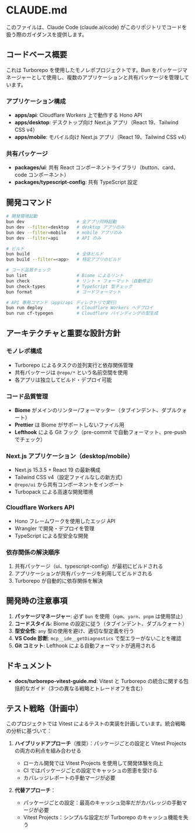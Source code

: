 # CLAUDE.md

このファイルは、Claude Code (claude.ai/code) がこのリポジトリでコードを扱う際のガイダンスを提供します。

## コードベース概要

これは Turborepo を使用したモノレポプロジェクトです。Bun をパッケージマネージャーとして使用し、複数のアプリケーションと共有パッケージを管理しています。

### アプリケーション構成

- **apps/api**: Cloudflare Workers 上で動作する Hono API
- **apps/desktop**: デスクトップ向け Next.js アプリ（React 19、Tailwind CSS v4）
- **apps/mobile**: モバイル向け Next.js アプリ（React 19、Tailwind CSS v4）

### 共有パッケージ

- **packages/ui**: 共有 React コンポーネントライブラリ（button、card、code コンポーネント）
- **packages/typescript-config**: 共有 TypeScript 設定

## 開発コマンド

```bash
# 開発環境起動
bun dev                    # 全アプリ同時起動
bun dev --filter=desktop   # desktop アプリのみ
bun dev --filter=mobile    # mobile アプリのみ
bun dev --filter=api       # API のみ

# ビルド
bun build                  # 全体ビルド
bun build --filter=<app>   # 特定アプリのビルド

# コード品質チェック
bun lint                   # Biome によるリント
bun check                  # リント + フォーマット（自動修正）
bun check-types            # TypeScript 型チェック
bun format                 # コードフォーマット

# API 専用コマンド（apps/api ディレクトリで実行）
bun run deploy             # Cloudflare Workers へデプロイ
bun run cf-typegen         # Cloudflare バインディングの型生成
```

## アーキテクチャと重要な設計方針

### モノレポ構成

- Turborepo によるタスクの並列実行と依存関係管理
- 共有パッケージは `@repo/*` という名前空間を使用
- 各アプリは独立してビルド・デプロイ可能

### コード品質管理

- **Biome** がメインのリンター/フォーマッター（タブインデント、ダブルクォート）
- **Prettier** は Biome がサポートしないファイル用
- **Lefthook** による Git フック（pre-commit で自動フォーマット、pre-push でチェック）

### Next.js アプリケーション（desktop/mobile）

- Next.js 15.3.5 + React 19 の最新構成
- Tailwind CSS v4（設定ファイルなしの新方式）
- `@repo/ui` から共有コンポーネントをインポート
- Turbopack による高速な開発環境

### Cloudflare Workers API

- Hono フレームワークを使用したエッジ API
- Wrangler で開発・デプロイを管理
- TypeScript による型安全な開発

### 依存関係の解決順序

1. 共有パッケージ（ui、typescript-config）が最初にビルドされる
2. アプリケーションが共有パッケージを利用してビルドされる
3. Turborepo が自動的に依存関係を解決

## 開発時の注意事項

1. **パッケージマネージャー**: 必ず `bun` を使用（`npm`、`yarn`、`pnpm` は使用禁止）
2. **コードスタイル**: Biome の設定に従う（タブインデント、ダブルクォート）
3. **型安全性**: `any` 型の使用を避け、適切な型定義を行う
4. **VS Code 診断**: `mcp__ide__getDiagnostics` で型エラーがないことを確認
5. **Git コミット**: Lefthook による自動フォーマットが適用される

## ドキュメント

- **docs/turborepo-vitest-guide.md**: Vitest と Turborepo の統合に関する包括的なガイド（3つの異なる戦略とトレードオフを含む）

## テスト戦略（計画中）

このプロジェクトでは Vitest によるテストの実装を計画しています。統合戦略の分析に基づいて：

1. **ハイブリッドアプローチ**（推奨）：パッケージごとの設定と Vitest Projects の両方の利点を組み合わせる
   - ローカル開発では Vitest Projects を使用して開発体験を向上
   - CI ではパッケージごとの設定でキャッシュの恩恵を受ける
   - カバレッジレポートの手動マージが必要

2. **代替アプローチ**：
   - パッケージごとの設定：最高のキャッシュ効率だがカバレッジの手動マージが必要
   - Vitest Projects：シンプルな設定だが Turborepo のキャッシュ機能を失う
